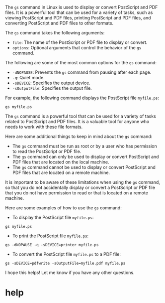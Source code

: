 The `gs` command in Linux is used to display or convert PostScript and PDF files. It is a powerful tool that can be used for a variety of tasks, such as viewing PostScript and PDF files, printing PostScript and PDF files, and converting PostScript and PDF files to other formats.

The `gs` command takes the following arguments:

* `file`: The name of the PostScript or PDF file to display or convert.
* `options`: Optional arguments that control the behavior of the `gs` command.

The following are some of the most common options for the `gs` command:

* `-dNOPAUSE`: Prevents the `gs` command from pausing after each page.
* `-q`: Quiet mode.
* `-sDEVICE`: Specifies the output device.
* `-sOutputFile`: Specifies the output file.

For example, the following command displays the PostScript file `myfile.ps`:

```
gs myfile.ps
```

The `gs` command is a powerful tool that can be used for a variety of tasks related to PostScript and PDF files. It is a valuable tool for anyone who needs to work with these file formats.

Here are some additional things to keep in mind about the `gs` command:

* The `gs` command must be run as root or by a user who has permission to read the PostScript or PDF file.
* The `gs` command can only be used to display or convert PostScript and PDF files that are located on the local machine.
* The `gs` command cannot be used to display or convert PostScript and PDF files that are located on a remote machine.

It is important to be aware of these limitations when using the `gs` command, so that you do not accidentally display or convert a PostScript or PDF file that you do not have permission to read or that is located on a remote machine.

Here are some examples of how to use the `gs` command:

* To display the PostScript file `myfile.ps`:
```
gs myfile.ps
```
* To print the PostScript file `myfile.ps`:
```
gs -dNOPAUSE -q -sDEVICE=printer myfile.ps
```
* To convert the PostScript file `myfile.ps` to a PDF file:
```
gs -sDEVICE=pdfwrite -sOutputFile=myfile.pdf myfile.ps
```

I hope this helps! Let me know if you have any other questions.



# help 

```

```


